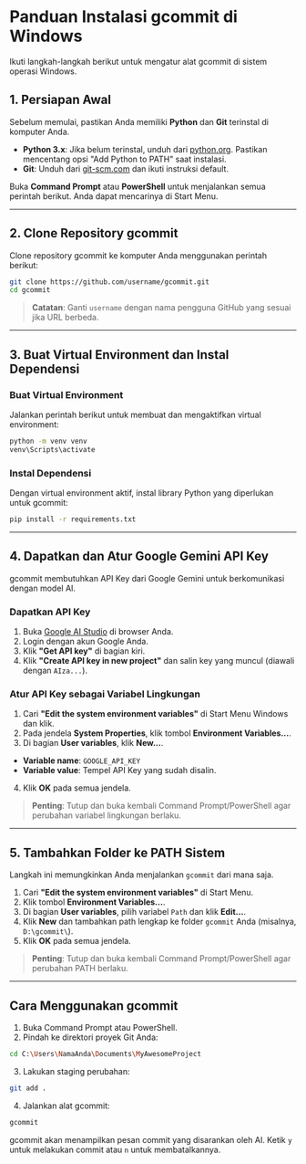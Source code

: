 
# Panduan Instalasi gcommit di Windows

Ikuti langkah-langkah berikut untuk mengatur alat gcommit di sistem operasi Windows.

## 1. Persiapan Awal

Sebelum memulai, pastikan Anda memiliki **Python** dan **Git** terinstal di komputer Anda.

- **Python 3.x**: Jika belum terinstal, unduh dari [python.org](https://www.python.org). Pastikan mencentang opsi "Add Python to PATH" saat instalasi.
- **Git**: Unduh dari [git-scm.com](https://git-scm.com/download/win) dan ikuti instruksi default.

Buka **Command Prompt** atau **PowerShell** untuk menjalankan semua perintah berikut. Anda dapat mencarinya di Start Menu.

---

## 2. Clone Repository gcommit

Clone repository gcommit ke komputer Anda menggunakan perintah berikut:

```bash
git clone https://github.com/username/gcommit.git
cd gcommit
```

> **Catatan**: Ganti `username` dengan nama pengguna GitHub yang sesuai jika URL berbeda.

---

## 3. Buat Virtual Environment dan Instal Dependensi

### Buat Virtual Environment
Jalankan perintah berikut untuk membuat dan mengaktifkan virtual environment:

```bash
python -m venv venv
venv\Scripts\activate
```

### Instal Dependensi
Dengan virtual environment aktif, instal library Python yang diperlukan untuk gcommit:

```bash
pip install -r requirements.txt
```

---

## 4. Dapatkan dan Atur Google Gemini API Key

gcommit membutuhkan API Key dari Google Gemini untuk berkomunikasi dengan model AI.

### Dapatkan API Key
1. Buka [Google AI Studio](https://ai.google.com/studio) di browser Anda.
2. Login dengan akun Google Anda.
3. Klik **"Get API key"** di bagian kiri.
4. Klik **"Create API key in new project"** dan salin key yang muncul (diawali dengan `AIza...`).

### Atur API Key sebagai Variabel Lingkungan
1. Cari **"Edit the system environment variables"** di Start Menu Windows dan klik.
2. Pada jendela **System Properties**, klik tombol **Environment Variables...**.
3. Di bagian **User variables**, klik **New...**.
  - **Variable name**: `GOOGLE_API_KEY`
  - **Variable value**: Tempel API Key yang sudah disalin.
4. Klik **OK** pada semua jendela.

> **Penting**: Tutup dan buka kembali Command Prompt/PowerShell agar perubahan variabel lingkungan berlaku.

---

## 5. Tambahkan Folder ke PATH Sistem

Langkah ini memungkinkan Anda menjalankan `gcommit` dari mana saja.

1. Cari **"Edit the system environment variables"** di Start Menu.
2. Klik tombol **Environment Variables...**.
3. Di bagian **User variables**, pilih variabel `Path` dan klik **Edit...**.
4. Klik **New** dan tambahkan path lengkap ke folder `gcommit` Anda (misalnya, `D:\gcommit\`).
5. Klik **OK** pada semua jendela.

> **Penting**: Tutup dan buka kembali Command Prompt/PowerShell agar perubahan PATH berlaku.

---

## Cara Menggunakan gcommit

1. Buka Command Prompt atau PowerShell.
2. Pindah ke direktori proyek Git Anda:
  ```bash
  cd C:\Users\NamaAnda\Documents\MyAwesomeProject
  ```
3. Lakukan staging perubahan:
  ```bash
  git add .
  ```
4. Jalankan alat gcommit:
  ```bash
  gcommit
  ```

gcommit akan menampilkan pesan commit yang disarankan oleh AI. Ketik `y` untuk melakukan commit atau `n` untuk membatalkannya.
